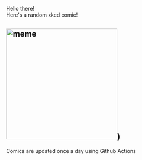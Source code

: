 Hello there! <br>Here's a random xkcd comic!<br>
## <img src="https://imgs.xkcd.com/comics/pi_vs_tau.png" alt="meme" width="300"/>)<br>
Comics are updated once a day using Github Actions